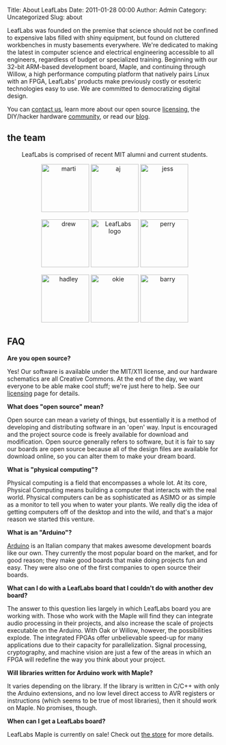 Title: About LeafLabs
Date: 2011-01-28 00:00
Author: Admin
Category: Uncategorized
Slug: about

LeafLabs was founded on the premise that science should not be confined
to expensive labs filled with shiny equipment, but found on cluttered
workbenches in musty basements everywhere. We're dedicated to making the
latest in computer science and electrical engineering accessible to all
engineers, regardless of budget or specialized training. Beginning with
our 32-bit ARM-based development board, Maple, and continuing through
Willow, a high performance computing platform that natively pairs Linux
with an FPGA, LeafLabs' products make previously costly or esoteric
technologies easy to use. We are committed to democratizing digital
design.

You can [contact us][], learn more about our open source [licensing][],
the DIY/hacker hardware [community][], or read our [blog][].

the team
--------

<div style="text-align: center; width: 100%;">LeafLabs is comprised of recent MIT alumni and current students.</p>
<p>
<img class="alignnone" title="marti" src="/static/images/old/2010/02/martisdljhfpdsklfjs.jpg" alt="marti" width="112" height="112" /> 
<img class="alignnone" title="aj" src="/static/images/old/2010/02/AJ4now.jpg" alt="aj" width="112" height="112" /> 
<img class="alignnone" title="jess" src="/static/images/old/2010/02/Jess.jpg" alt="jess" width="112" height="112" /></p>
<p><img class="alignnone" title="drew" src="/static/images/old/2010/02/Drew3.jpg" alt="drew" width="112" height="112" /> 
<img class="alignnone" title="LeafLabs" src="http://static.leaflabs.net/img/leaflogo.png" alt="LeafLabs logo" width="112" height="112" /> 
<img class="alignnone" title="perry" src="/static/images/old/2010/02/n707184_32123242_3056.jpg" alt="perry" width="112" height="112" /></p>
<p><img class="alignnone" title="hadley" src="/static/images/old/2010/02/hadley.jpg" alt="hadley" width="112" height="112" /> 
<img class="alignnone" title="okie" src="/static/images/old/2010/02/okie-pcb-150x150.jpg" alt="okie" width="112" height="112" /> 
<img class="alignnone" title="barry" src="/static/images/old/2010/02/Barry.jpg" alt="barry" width="112" height="112" /> </p>
</div>

FAQ
---

</p>

**Are you open source?**

Yes! Our software is available under the MIT/X11 license, and our
hardware schematics are all Creative Commons. At the end of the day, we
want everyone to be able make cool stuff; we're just here to help. See
our [licensing][] page for details.

**What does "open source" mean?**

Open source can mean a variety of things, but essentially it is a method
of developing and distributing software in an 'open' way. Input is
encouraged and the project source code is freely available for download
and modification. Open source generally refers to software, but it is
fair to say our boards are open source because all of the design files
are available for download online, so you can alter them to make your
dream board.

**What is "physical computing"?**

Physical computing is a field that encompasses a whole lot. At its core,
Physical Computing means building a computer that interacts with the
real world. Physical computers can be as sophisticated as ASIMO or as
simple as a monitor to tell you when to water your plants. We really dig
the idea of getting computers off of the desktop and into the wild, and
that's a major reason we started this venture.

**What is an "Arduino"?**

[Arduino][] is an Italian company that makes awesome development boards
like our own. They currently the most popular board on the market, and
for good reason; they make good boards that make doing projects fun and
easy. They were also one of the first companies to open source their
boards.

**What can I do with a LeafLabs board that I couldn't do with another
dev board?**

The answer to this question lies largely in which LeafLabs board you are
working with. Those who work with the Maple will find they can integrate
audio processing in their projects, and also increase the scale of
projects executable on the Arduino. With Oak or Willow, however, the
possibilities explode. The integrated FPGAs offer unbelievable speed-up
for many applications due to their capacity for parallelization. Signal
processing, cryptography, and machine vision are just a few of the areas
in which an FPGA will redefine the way you think about your project.

**Will libraries written for Arduino work with Maple?**

It varies depending on the library. If the library is written in C/C++
with only the Arduino extensions, and no low level direct access to AVR
registers or instructions (which seems to be true of most libraries),
then it should work on Maple. No promises, though.

**When can I get a LeafLabs board?**

LeafLabs Maple is currently on sale! Check out [the store][] for more
details.

  [contact us]: /contact/
  [licensing]: /licensing/
  [community]: /community/
  [blog]: /blog/
  [marti]: /static/images/old/2010/02/martisdljhfpdsklfjs.jpg
    "marti"
  [aj]: /static/images/old/2010/02/AJ4now.jpg "aj"
  [jess]: /static/images/old/2010/02/Jess.jpg "jess"
  [drew]: /static/images/old/2010/02/Drew3.jpg
    "drew"
  [LeafLabs logo]: http://static.leaflabs.net/img/leaflogo.png
    "LeafLabs"
  [perry]: /static/images/old/2010/02/n707184_32123242_3056.jpg
    "perry"
  [hadley]: /static/images/old/2010/02/hadley.jpg
    "hadley"
  [okie]: /static/images/old/2010/02/okie-pcb-150x150.jpg
    "okie"
  [barry]: /static/images/old/2010/02/Barry.jpg
    "barry"
  [Arduino]: http://arduino.cc
  [the store]: /store/
